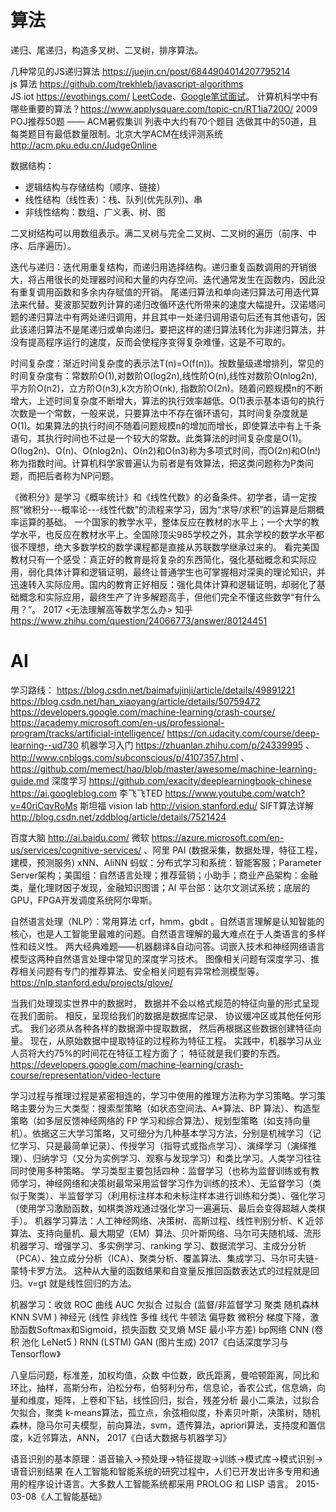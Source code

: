 
# 算法
递归、尾递归，构造多叉树、二叉树，排序算法。

几种常见的JS递归算法 https://juejin.cn/post/6844904014207795214  
js 算法 https://github.com/trekhleb/javascript-algorithms  
JS iot https://evothings.com/
[LeetCode](https://leetcode.com/)、[Google笔试面试](http://ask.julyedu.com/question/447)。
计算机科学中有哪些重要的算法？https://www.applysquare.com/topic-cn/RT1ia720O/
2009 POJ推荐50题 —— ACM暑假集训 列表中大约有70个题目 选做其中的50道，且每类题目有最低数量限制。北京大学ACM在线评测系统 http://acm.pku.edu.cn/JudgeOnline

数据结构：
- 逻辑结构与存储结构（顺序、链接）
- 线性结构（线性表）：栈、队列(优先队列)、串
- 非线性结构：数组、广义表、树、图

二叉树结构可以用数组表示。满二叉树与完全二叉树、二叉树的遍历（前序、中序、后序遍历）。

迭代与递归：迭代用重复结构，而递归用选择结构。递归重复函数调用的开销很大，将占用很长的处理器时间和大量的内存空间。迭代通常发生在函数内，因此没有重复调用函数和多余内存赋值的开销。
尾递归算法和单向递归算法可用迭代算法来代替。斐波那契数列计算的递归改循环迭代所带来的速度大幅提升。汉诺塔问题的递归算法中有两处递归调用，并且其中一处递归调用语句后还有其他语句，因此该递归算法不是尾递归或单向递归。要把这样的递归算法转化为非递归算法，并没有提高程序运行的速度，反而会使程序变得复杂难懂，这是不可取的。

时间复杂度：渐近时间复杂度的表示法T(n)=O(f(n))。按数量级递增排列，常见的时间复杂度有：常数阶O(1),对数阶O(log2n),线性阶O(n),线性对数阶O(nlog2n),平方阶O(n2)，立方阶O(n3),k次方阶O(nk), 指数阶O(2n)。随着问题规模n的不断增大，上述时间复杂度不断增大，算法的执行效率越低。Ο(1)表示基本语句的执行次数是一个常数，一般来说，只要算法中不存在循环语句，其时间复杂度就是Ο(1)。如果算法的执行时间不随着问题规模n的增加而增长，即使算法中有上千条语句，其执行时间也不过是一个较大的常数。此类算法的时间复杂度是O(1)。Ο(log2n)、Ο(n)、Ο(nlog2n)、Ο(n2)和Ο(n3)称为多项式时间，而Ο(2n)和Ο(n!)称为指数时间。计算机科学家普遍认为前者是有效算法，把这类问题称为P类问题，而把后者称为NP问题。

《微积分》是学习《概率统计》和《线性代数》的必备条件。初学者，请一定按照“微积分---概率论---线性代数”的流程来学习，因为“求导/求积”的运算是后期概率运算的基础。
一个国家的教学水平，整体反应在教材的水平上；一个大学的教学水平，也反应在教材水平上。全国除顶尖985学校之外，其余学校的数学水平都很不理想，绝大多数学校的数学课程都是直接从苏联数学继承过来的。
看完美国教材只有一个感受：真正好的教育是将复杂的东西简化，强化基础概念和实际应用，弱化具体计算和逻辑证明，最终让普通学生也可掌握相对深奥的理论知识，并迅速转入实际应用。国内的教育正好相反：强化具体计算和逻辑证明，却弱化了基础概念和实际应用，最终生产了许多解题高手，但他们完全不懂这些数学“有什么用？”。
2017 <无法理解高等数学怎么办> 知乎 https://www.zhihu.com/question/24066773/answer/80124451

# AI

学习路线：
https://blog.csdn.net/baimafujinji/article/details/49891221
https://blog.csdn.net/han_xiaoyang/article/details/50759472
https://developers.google.com/machine-learning/crash-course/
https://academy.microsoft.com/en-us/professional-program/tracks/artificial-intelligence/
https://cn.udacity.com/course/deep-learning--ud730
机器学习入门 https://zhuanlan.zhihu.com/p/24339995 、http://www.cnblogs.com/subconscious/p/4107357.html 、 https://github.com/memect/hao/blob/master/awesome/machine-learning-guide.md
深度学习 https://github.com/exacity/deeplearningbook-chinese  
https://ai.googleblog.com 李飞飞TED https://www.youtube.com/watch?v=40riCqvRoMs   斯坦福 vision lab http://vision.stanford.edu/
SIFT算法详解 http://blog.csdn.net/zddblog/article/details/7521424

百度大脑 http://ai.baidu.com/ 微软 https://azure.microsoft.com/en-us/services/cognitive-services/ 、阿里 PAI (数据采集，数据处理，特征工程，建模，预测服务) xNN、AliNN
蚂蚁：分布式学习和系统：智能客服；Parameter Server架构；美国组：自然语言处理；推荐营销；小助手；商业产品架构：金融类，量化理财因子发现，金融知识图谱；AI 平台部：达尔文测试系统；底层的GPU，FPGA开发调度系统阿尔卑斯。

自然语言处理（NLP）：常用算法 crf，hmm，gbdt 。自然语言理解是认知智能的核心，也是人工智能里最难的问题。自然语言理解的最大难点在于人类语言的多样性和歧义性。
两大经典难题——机器翻译&自动问答。词嵌入技术和神经网络语言模型这两种自然语言处理中常见的深度学习技术。
图像相关问题有深度学习、推荐相关问题有专门的推荐算法、安全相关问题有异常检测模型等。
https://nlp.stanford.edu/projects/glove/

当我们处理现实世界中的数据时， 数据并不会以格式规范的特征向量的形式呈现在我们面前。 相反，呈现给我们的数据是数据库记录、 协议缓冲区或其他任何形式。 我们必须从各种各样的数据源中提取数据， 然后再根据这些数据创建特征向量。 现在，从原始数据中提取特征的过程称为特征工程。 实践中，机器学习从业人员将大约75%的时间花在特征工程方面了； 特征就是我们要的东西。
https://developers.google.com/machine-learning/crash-course/representation/video-lecture

学习过程与推理过程是紧密相连的，学习中使用的推理方法称为学习策略。学习策略主要分为三大类型：搜索型策略（如状态空间法、A*算法、BP 算法）、构造型策略（如多层反馈神经网络的 FP 学习和综合算法）、规划型策略（如支持向量机）。依据这三大学习策略，又可细分为几种基本学习方法，分别是机械学习（记忆学习、只是最简单记录）、传授学习（指导式或指点学习）、演绎学习（演绎推理）、归纳学习（又分为实例学习、观察与发现学习）和类比学习。人类学习往往同时使用多种策略。
学习类型主要包括四种：监督学习（也称为监督训练或有教师学习，神经网络和决策树最常采用监督学习作为训练的技术）、无监督学习（类似于聚类）、半监督学习（利用标注样本和未标注样本进行训练和分类）、强化学习（使用学习激励函数，如棋类游戏通过强化学习一遍遍玩、最后会变得超越人类棋手）。
机器学习算法：人工神经网络、决策树、高斯过程、线性判别分析、K 近邻算法、支持向量机、最大期望（EM）算法、贝叶斯网络、马尔可夫随机域、流形机器学习、增强学习、多实例学习、ranking 学习、数据流学习、主成分分析（PCA）、独立成分分析（ICA）、聚类分析、覆盖算法、集成学习、马尔可夫链-蒙特卡罗方法。
这种从大量的函数结果和自变量反推回函数表达式的过程就是回归。v=gt 就是线性回归的方法。

机器学习：收敛 ROC 曲线 AUC 欠拟合 过拟合 (监督/非监督学习  聚类 随机森林 KNN SVM )
神经元 (线性 非线性 多维 线代 牛顿法 偏导数 微积分 梯度下降，激励函数Softmax和Sigmoid，损失函数 交叉熵 MSE 最小平方差)  bp网络  CNN (卷积 池化 LeNet5 )  RNN (LSTM) GAN (图片生成)
2017《白话深度学习与Tensorflow》

八皇后问题，标准差，加权均值，众数 中位数，欧氏距离，曼哈顿距离，同比和环比，抽样，高斯分布，泊松分布，伯努利分布，信息论，香农公式，信息熵，向量和维度，矩阵，上卷和下钻，线性回归，拟合，残差分析 最小二乘法，过拟合 欠拟合，聚类 k-means算法，孤立点，余弦相似度，朴素贝叶斯，决策树，随机森林，隐马尔可夫模型，前向算法，svm，遗传算法，apriori算法，支持度和置信度，k近邻算法，ANN，
2017《白话大数据与机器学习》

语音识别的基本原理：语音输入→预处理→特征提取→训练→模式库→模式识别→语音识别结果
在人工智能和智能系统的研究过程中，人们已开发出许多专用和通用的程序设计语言。大多数人工智能系统都采用 PROLOG 和 LISP 语言。
2015-03-08《人工智能基础》

